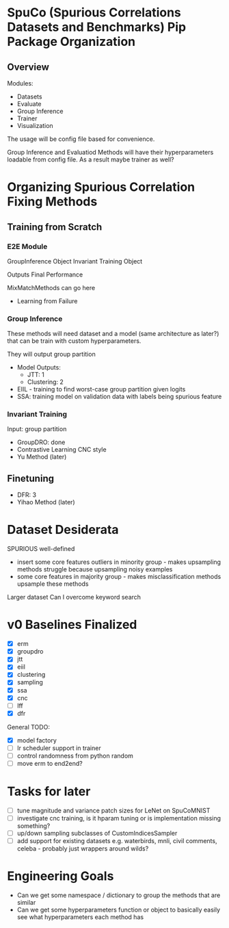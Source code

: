 # SpuCo (Spurious Correlations Datasets and Benchmarks) Pip Package Organization

## Overview 

Modules:
- Datasets
- Evaluate
- Group Inference
- Trainer
- Visualization

The usage will be config file based for convenience.

Group Inference and Evaluatiod Methods will have their hyperparameters loadable from config file. As a result maybe trainer as well?


# Organizing Spurious Correlation Fixing Methods

## Training from Scratch 

### E2E Module

GroupInference Object
Invariant Training Object

Outputs Final Performance

MixMatchMethods can go here

- Learning from Failure

### Group Inference

These methods will need dataset and a model (same architecture as later?) that can be train with custom hyperparameters. 

They will output group partition

- Model Outputs:
    - JTT: 1
    - Clustering: 2
- EIIL - training to find worst-case group partition given logits 
- SSA: training model on validation data with labels being spurious feature

### Invariant Training 

Input: group partition

- GroupDRO: done
- Contrastive Learning CNC style
- Yu Method (later)

## Finetuning

- DFR: 3
- Yihao Method (later)

# Dataset Desiderata

SPURIOUS well-defined

- insert some core features outliers in minority group - makes upsampling methods struggle because upsampling noisy examples
- some core features in majority group - makes misclassification methods upsample these methods 

Larger dataset
Can I overcome keyword search

# v0 Baselines Finalized

- [x] erm
- [x] groupdro 
- [x] jtt
- [x] eiil
- [x] clustering 
- [x] sampling
- [x] ssa
- [x] cnc 
- [ ] lff
- [x] dfr

General TODO:
- [x] model factory
- [ ] lr scheduler support in trainer
- [ ] control randomness from python random 
- [ ] move erm to end2end?
# Tasks for later 

- [ ] tune magnitude and variance patch sizes for LeNet on SpuCoMNIST
- [ ] investigate cnc training, is it hparam tuning or is implementation missing something?
- [ ] up/down sampling subclasses of CustomIndicesSampler
- [ ] add support for existing datasets e.g. waterbirds, mnli, civil comments, celeba - probably just wrappers around wilds?

# Engineering Goals 

- Can we get some namespace / dictionary to group the methods that are similar
- Can we get some hyperparameters function or object to basically easily see what hyperparameters each method has